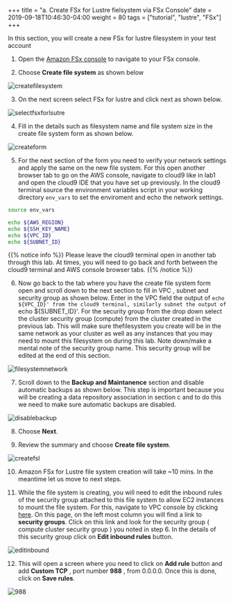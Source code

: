 +++
title = "a. Create FSx for Lustre fielsystem via FSx Console"
date = 2019-09-18T10:46:30-04:00
weight = 80
tags = ["tutorial", "lustre", "FSx"]
+++

In this section, you will create a new FSx for lustre filesystem in your test account


1. Open the [Amazon FSx console](https://console.aws.amazon.com/fsx/home) to navigate to your FSx console. 

2. Choose  **Create file system** as shown below

![createfilesystem](/images/fsx-for-lustre-hsm/createfilesystem.png)

3. On the next screen select FSx for lustre and click next as shown below.   

![selectfsxforlsutre](/images/fsx-for-lustre-hsm/selectfsxlustre.png)

4. Fill in the details such as filesystem name and file system size in the create file system form as shown below.

![createform](/images/fsx-for-lustre-hsm/createform.png)

5. For the next section of the form you need to verify your network settings and apply the same on the new file system. For this open another browser tab to go on the AWS console, navigate to cloud9 like in lab1 and open the cloud9 IDE that you have set up previously. In the cloud9 terminal source the environment variables script in your working directory `env_vars` to set the enviroment and echo the network settings. 

```bash
source env_vars

echo ${AWS_REGION}
echo ${SSH_KEY_NAME}
echo ${VPC_ID}
echo ${SUBNET_ID}
```

{{% notice info %}}
Please leave the cloud9 terminal open in another tab through this  lab.
At times, you will need to go back and forth between the cloud9 terminal and AWS console browser tabs. 
{{% /notice %}}

6. Now go back to the tab where you have the create file system form open and scroll down to the next section to fill in VPC , subnet and security group as shown below. Enter in the VPC field the output of `echo ${VPC_ID}' from the cloud9 terminal, similarly subnet the output of `echo ${SUBNET_ID}'. For the security group from the drop down select the cluster security group (compute) from the cluster created in the previous lab. This will make sure thefilesystem you create will be in the same network as your cluster as well as any instances that you may need to mount this filesystem on during this lab. Note down/make a mental note of the security group name. This security group will be edited at the end of this section. 

![filesystemnetwork](/images/fsx-for-lustre-hsm/filesystemnetwork.png)

7. Scroll down to the **Backup and Maintanence** section and disable automatic backups as shown below. This step is important because you will be creating a data repository association in section c and to do this we need to make sure automatic backups are disabled.

![disablebackup](/images/fsx-for-lustre-hsm/disablebackup.png) 

8. Choose **Next**.

9. Review the summary and choose  **Create file system**.

![createfsl](/images/fsx-for-lustre-hsm/createfsl.png)

10. Amazon FSx for Lustre file system creation will take ~10 mins. In the meantime let us move to next steps. 

11. While the file system is creating, you will need to edit the inbound rules of the security group attached to this file system to allow EC2 instances to mount the file system. For this, navigate to VPC console by clicking [here](https://console.aws.amazon.com/vpc/home). On this page, on the left most column you will find a link to **security groups**. Click on this link and look for the security group ( compute cluster security group ) you noted in step 6. In the details of this security group click on **Edit inbound rules** button.

![editinbound](/images/fsx-for-lustre-hsm/editinbound.png)

12. This will open a screen where you need to click on **Add rule** button and add **Custom TCP** , port number **988** , from 0.0.0.0. Once this is done, click on **Save rules**.

![988](/images/fsx-for-lustre-hsm/988.png)

